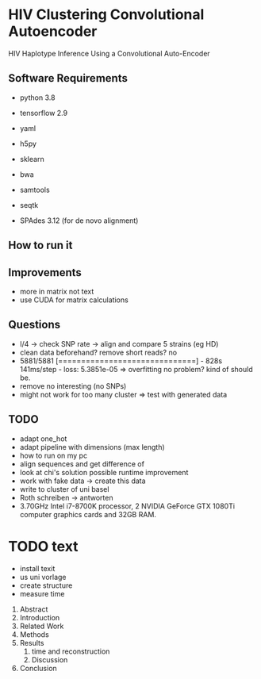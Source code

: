 # HIV Clustering Convolutional Autoencoder

HIV Haplotype Inference Using a Convolutional Auto-Encoder

## Software Requirements

- python 3.8
- tensorflow 2.9
- yaml
- h5py
- sklearn


- bwa
- samtools
- seqtk


- SPAdes 3.12 (for de novo alignment)

## How to run it

## Improvements

- more in matrix not text
- use CUDA for matrix calculations

## Questions

[//]: # (- de novo macht kei sinn mit MEC teste odr?)

- l/4 -> check SNP rate -> align and compare 5 strains (eg HD)
- clean data beforehand? remove short reads? no
- 5881/5881 [==============================] - 828s 141ms/step - loss: 5.3851e-05 => overfitting no problem? kind of
  should be.
- remove no interesting (no SNPs)
- might not work for too many cluster => test with generated data

## TODO

- adapt one_hot
- adapt pipeline with dimensions (max length)
- how to run on my pc
- align sequences and get difference of
- look at chi's solution possible runtime improvement
- work with fake data -> create this data
- write to cluster of uni basel
- Roth schreiben -> antworten
- 3.70GHz Intel i7-8700K processor, 2 NVIDIA GeForce GTX 1080Ti computer graphics cards and 32GB RAM.

# TODO text

- install texit
- us uni vorlage
- create structure
- measure time


1. Abstract
2. Introduction
3. Related Work
4. Methods
5. Results
    1. time and reconstruction
    2. Discussion
6. Conclusion